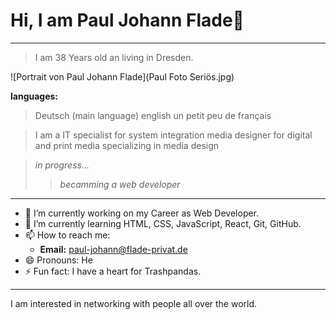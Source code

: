 # **Hi, I am Paul Johann Flade**👋
---
> I am 38 Years old an living in Dresden.

![Portrait von Paul Johann Flade](Paul Foto Seriös.jpg)

**languages:**
> Deutsch (main language)
> english
> un petit peu de français

> I am a IT specialist for system integration
> media designer for digital and print media specializing in media design 

> *in progress...*
>>  *becamming a web developer*

---

- 🔭 I’m currently working on my Career as Web Developer.
- 🌱 I’m currently learning HTML, CSS, JavaScript, React, Git, GitHub.
- 📫 How to reach me:
  - **Email:** paul-johann@flade-privat.de
- 😄 Pronouns: He
- ⚡ Fun fact: I have a heart for Trashpandas.

---

I am interested in networking with people all over the world.

